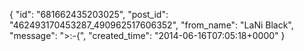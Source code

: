  {
   "id": "681662435203025",
   "post_id": "462493170453287_490962517606352",
   "from_name": "LaNi Black",
   "message": ">:-{",
   "created_time": "2014-06-16T07:05:18+0000"
 }
